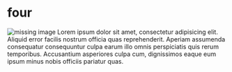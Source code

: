 # four

![missing image](https://raw.githubusercontent.com/centre-for-humanities-computing/HOPE_website_content/master/images/coronaPortrait.png)
  Lorem ipsum dolor sit amet, consectetur adipisicing elit. Aliquid error facilis nostrum officia quas reprehenderit. 
 Aperiam assumenda consequatur consequuntur culpa earum illo omnis perspiciatis quis rerum temporibus. Accusantium asperiores culpa cum, dignissimos eaque eum ipsum minus nobis officiis pariatur quas.
